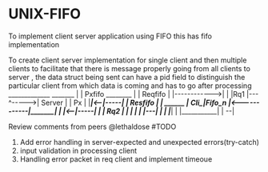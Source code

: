 # UNIX-FIFO
To implement client server application using FIFO
this has fifo implementation

To create client server implementation for single client and then multiple clients to facilitate that there is message properly going from all clients to server , the data struct being sent can have a pid field to distinguish the particular client from which data is coming and has to go after processing
                _____________
_______         |           |     Pxfifo  ________
|     | Reqfifo |           |------------>|       |
|Rq1  |---^----->| Server   |             |   Px  |
|_____|<--|-----|           |   Resfifo   |       |
 ______   | Cli_|Fifo_n     |<------------|_______|
|     |<--|-----|           |
| Rq2 |   |     |           |
|     |---|     |           |
|_____|   |     |___________|
          |
        --|
        
        
Review comments from peers @lethaldose
#TODO
1.  Add error handling in server-expected and unexpected errors(try-catch)
2.  input validation in processing client
3.  Handling error packet in req client and implement timeoue
